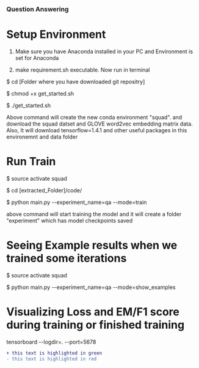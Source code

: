 ### Question Answering 

# Setup Environment 

1. Make sure you have Anaconda installed in your PC and Environment is set for Anaconda

2. make requirement.sh executable. Now run in terminal 

$ cd [Folder where you have downloaded git repositry]

$ chmod +x get_started.sh

$ ./get_started.sh

Above command will create the new conda environment "squad". and download the squad datset and GLOVE word2vec embedding matrix data. Also, It will download tensorflow=1.4.1 and other useful packages in this environemnt and data folder

# Run Train

$ source activate squad

$ cd [extracted_Folder]/code/

$ python main.py --experiment_name=qa --mode=train

above command will start training the model and it will create a folder "experiment" which has model checkpoints saved

# Seeing Example results when we trained some iterations

$ source activate squad

$ python main.py --experiment_name=qa --mode=show_examples


# Visualizing Loss and EM/F1 score during training or finished training

tensorboard --logdir=. --port=5678

```diff
+ this text is highlighted in green
- this text is highlighted in red
```
